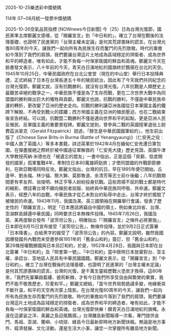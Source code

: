 
2025-10-25樂透彩中獎號碼

                                
114年 07~08月統一發票中獎號碼
                             
2025-10-26空氣品質指標
                              [NOWnews今日新聞] 今（25）日為台灣光復節，國民黨準主席鄭麗文感嘆，從「開羅宣言」到「中日和約」，確立了台灣在戰後的法理基礎，也證明了民進黨的「台灣主權未定論」是何其荒謬愚昧的謊言。在台灣光復80周年的今天，讓我們一起向所有為民族生存而奮鬥的先烈致敬。時代的重擔如今落到了我們的肩頭，我們要讓台灣這片土地成為區域穩定的捍衛者、成為世界和平的締造者，唯有如此，才能不負每一吋保家衛國的鮮血和英魂。鄭麗文今天在臉書發文表示，八十年前的今天，青天白日滿地紅的國旗終於飄揚在台北的天空。1945年10月25日，中華民國政府在台北公會堂（現在的中山堂）舉行日本投降典禮，正式終結了日本在台灣長達五十年的殖民統治，因此有了今天我們共同紀念的台灣光復節。鄭麗文說，沒有抗戰勝利，就沒有台灣光復。八年抗戰是人類歷史上最艱苦卓絕的戰爭之一，中華民族不僅是為了生存而戰，更在二次世界大戰中為同盟國的勝利做出巨大的犧牲與貢獻。鄭麗文也說，抗戰的勝利，不僅是中華民族命運的轉折，更改變了亞洲的歷史走向。抗戰的勝利讓亞洲各國從日本軍國主義的鐵蹄下解脫、不再受到戰火的蹂躪；西方帝國主義在亞洲的殖民壓迫，也在二戰結束後宣告終結。可以說，抗戰暨二戰勝利不僅是邁向世界和平的起點，更是亞洲人民反殖民、反軍國主義的重要里程碑。鄭麗文提到，曾參與二戰的英國陸軍退役上尉費茲派翠克（Gerald Fitzpatrick）說過，「餘生是中華民國國軍給的」，他生前出版了《Chinese Save Brits-in Burma (Battle of Yenangyaung)》（仁安羌之役：中國人救了英國人）等多本書籍，詳述英軍於1942年4月在緬甸仁安羌遭日軍包圍，在彈盡援絕之際終於被中國遠征軍解救的「仁安羌大捷」歷史見證。英國牛津大學教授芮納‧米德也在「被遺忘的盟友」一書中指出，正是這個「貧窮、低度開發的國家」孤軍奮戰4年，牽制住日本80萬雄師勁旅；才使同盟國的作戰節節勝利，在歐亞戰場同時反攻。鄭麗文指出，台灣的抗日，早在1895年便已開始。丘逢甲、劉永福、林少貓、簡大獅、莫那魯道、余清芳等志士前仆後繼；八年抗戰期間更有李友邦、翁俊明、林正亨等人紛紛投身抗戰。這些昂揚不屈的戰士都是時代的縮影，標誌著台灣不願向殖民者屈服、始終與中華民族同呼吸、共命運。鄭麗文表示，經歷八年的血戰，中華民族才從乙未割台的恥辱中走出，台灣才終於擺脫了被殖民的命運。1943年11月，我國及美、英三國領袖在開羅舉行會議，發表了歷史性的「開羅宣言」，明定「日本應該將竊自中國的領土，例如東北四省、台灣、澎湖群島歸還中華民國」同時要求日本無條件投降。1945年7月26日，我國及英、美再度聯合發布「波茨坦公告」，明確指出「『開羅宣言』之條件必將實施」，日本即在8月15日宣布接受「波茨坦公告」，無條件投降，並於9月2日正式簽署「日本降書」，白紙黑字的接受了「波茨坦公告」的內容。鄭麗文說明，雖然我國因爆發國共內戰而未受邀參與1951年的「舊金山和約」簽訂，但「舊金山和約」第26條授權戰勝國與日本另訂和約，於是，1952年4月28日，我國與日本即在台北簽署「中日和約」及「照會第一號」，「中日和約」當中敘明日本放棄對台、澎主權，承認台、澎地區人民具有中華民國國籍。鄭麗文表示，從「開羅宣言」到「中日和約」，確立了台灣在戰後的法理基礎，也證明了民進黨的「台灣主權未定論」是何其荒謬愚昧的謊言。台灣的光復，是千萬生靈經歷戰火塗炭才換得，這80年來，「我們先輩篳路藍縷、披荊斬棘，才有今日我們所享受自由與繁榮的果實，我們不能不敬畏歷史、珍愛和平。」鄭麗文總結，「當今世界局勢詭譎多變，地緣衝突不斷升溫，和平的天空再次蒙上陰影。在台灣光復80周年的今天，讓我們一起向所有為民族生存而奮鬥的先烈致敬。時代的重擔如今落到了我們的肩頭，我們要讓台灣這片土地成為區域穩定的捍衛者、成為世界和平的締造者，唯有如此，才能不負每一吋保家衛國的鮮血和英魂。台灣光復節快樂！願青天白日滿地紅的旗幟，永遠在這婆娑之洋、美麗之島迎風飄揚。」台灣離島新聞報導一次看，專門提供金門、馬祖、澎湖、蘭嶼、小琉球、綠島今日最新即時地方新聞快報。無論是地方事件、經濟發展、文化活動，還是生活大小事，讓您一次掌握所有離島地方新聞。